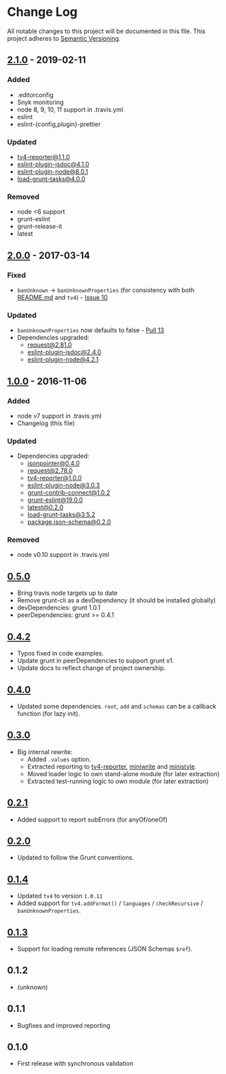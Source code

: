 # Change Log
All notable changes to this project will be documented in this file.
This project adheres to [Semantic Versioning](http://semver.org/).

## [2.1.0] - 2019-02-11
### Added
- .editorconfig
- Snyk monitoring
- node 8, 9, 10, 11 support in .travis.yml
- eslint
- eslint-{config,plugin}-prettier

### Updated
- tv4-reporter@1.1.0
- eslint-plugin-jsdoc@4.1.0
- eslint-plugin-node@8.0.1
- load-grunt-tasks@4.0.0

### Removed
- node <6 support
- grunt-eslint
- grunt-release-it
- latest


## [2.0.0] - 2017-03-14
### Fixed
- `banUnknown` -> `banUnknownProperties` (for consistency with both [README.md](README.md) and `tv4`) - [Issue 10](https://github.com/timbeadle/grunt-tv4/issues/10)

### Updated
- `banUnknownProperties` now defaults to false - [Pull 13](https://github.com/timbeadle/grunt-tv4/pull/13)
- Dependencies upgraded:
  - request@2.81.0
  - eslint-plugin-jsdoc@2.4.0
  - eslint-plugin-node@4.2.1

## [1.0.0] - 2016-11-06
### Added
- node v7 support in .travis.yml
- Changelog (this file)

### Updated
- Dependencies upgraded:
  - jsonpointer@0.4.0
  - request@2.78.0
  - tv4-reporter@1.0.0
  - eslint-plugin-node@3.0.3
  - grunt-contrib-connect@1.0.2
  - grunt-eslint@19.0.0
  - latest@0.2.0
  - load-grunt-tasks@3.5.2
  - package.json-schema@0.2.0

### Removed
- node v0.10 support in .travis.yml

## [0.5.0]
- Bring travis node targets up to date
- Remove grunt-cli as a devDependency (it should be installed globally)
- devDependencies: grunt 1.0.1
- peerDependencies: grunt >= 0.4.1

## [0.4.2]
- Typos fixed in code examples.
- Update grunt in peerDependencies to support grunt v1.
- Update docs to reflect change of project ownership.

## [0.4.0]
- Updated some dependencies. `root`, `add` and `schemas` can be a callback function (for lazy init).

## [0.3.0]
- Big internal rewrite:
  - Added `.values` option.
  - Extracted reporting to [tv4-reporter](https://github.com/Bartvds/tv4-reporter), [miniwrite](https://github.com/Bartvds/miniwrite) and [ministyle](https://github.com/Bartvds/ministyle).
  - Moved loader logic to own stand-alone module (for later extraction)
  - Extracted test-running logic to own module (for later extraction)

## [0.2.1]
- Added support to report subErrors (for anyOf/oneOf)

## [0.2.0]
- Updated to follow the Grunt conventions.

## [0.1.4]
- Updated `tv4` to version `1.0.11`
- Added support for `tv4.addFormat()` / `languages` / `checkRecursive` / `banUnknownProperties`.

## [0.1.3]
- Support for loading remote references (JSON Schemas `$ref`).

## 0.1.2
- (unknown)

## 0.1.1
- Bugfixes and improved reporting

## 0.1.0
- First release with synchronous validation

[2.1.0]: https://github.com/timbeadle/grunt-tv4/compare/2.0.0...2.1.0
[2.0.0]: https://github.com/timbeadle/grunt-tv4/compare/1.0.0...2.0.0
[1.0.0]: https://github.com/timbeadle/grunt-tv4/compare/0.5.0...1.0.0
[0.5.0]: https://github.com/timbeadle/grunt-tv4/compare/0.4.2...0.5.0
[0.4.2]: https://github.com/timbeadle/grunt-tv4/compare/0.4.0...0.4.2
[0.4.0]: https://github.com/timbeadle/grunt-tv4/compare/0.3.0...0.4.0
[0.3.0]: https://github.com/timbeadle/grunt-tv4/compare/0.2.1...0.3.0
[0.2.1]: https://github.com/timbeadle/grunt-tv4/compare/0.2.0...0.2.1
[0.2.0]: https://github.com/timbeadle/grunt-tv4/compare/0.1.4...0.2.0
[0.1.4]: https://github.com/timbeadle/grunt-tv4/compare/0.1.3...0.1.4
[0.1.3]: https://github.com/timbeadle/grunt-tv4/compare/0.1.2...0.1.3
